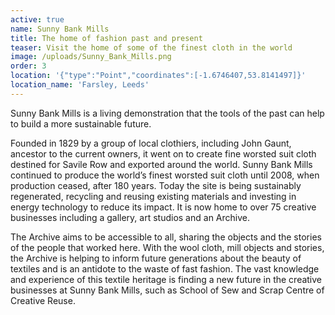 ```yaml
---
active: true
name: Sunny Bank Mills
title: The home of fashion past and present
teaser: Visit the home of some of the finest cloth in the world
image: /uploads/Sunny_Bank_Mills.png
order: 3
location: '{"type":"Point","coordinates":[-1.6746407,53.8141497]}'
location_name: 'Farsley, Leeds'
---
```

Sunny Bank Mills is a living demonstration that the tools of the past can help to build a more sustainable future.

Founded in 1829 by a group of local clothiers, including John Gaunt, ancestor to the current owners, it went on to create fine worsted suit cloth destined for Savile Row and exported around the world. Sunny Bank Mills continued to produce the world’s finest worsted suit cloth until 2008, when production ceased, after 180 years. Today the site is being sustainably regenerated, recycling and reusing existing materials and investing in energy technology to reduce its impact. It is now home to over 75 creative businesses including a gallery, art studios and an Archive.

The Archive aims to be accessible to all, sharing the objects and the stories of the people that worked here.  With the wool cloth, mill objects and stories, the Archive is helping to inform future generations about the beauty of textiles and is an antidote to the waste of fast fashion. The vast knowledge and experience of this textile heritage is finding a new future in the creative businesses at Sunny Bank Mills, such as School of Sew and Scrap Centre of Creative Reuse.
